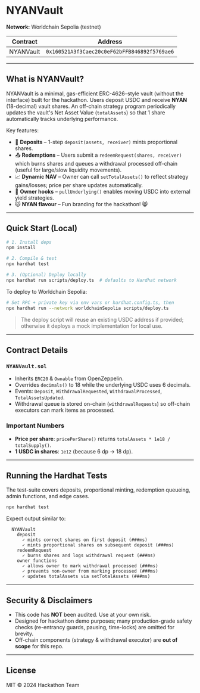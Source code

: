 # NYANVault

**Network:** Worldchain Sepolia (testnet)

| Contract            | Address                                         |
|---------------------|-------------------------------------------------|
| NYANVault           | `0x160521A3f3Caec20c0eF62bFFB846892f5769ae6`    |

---

## What is NYANVault?
NYANVault is a minimal, gas-efficient ERC-4626–style vault (without the interface) built for the hackathon.  Users deposit USDC and receive **NYAN** (18-decimal) vault shares.  An off-chain strategy program periodically updates the vault's Net Asset Value (`totalAssets`) so that 1 share automatically tracks underlying performance.

Key features:

* 🔄 **Deposits** – 1-step `deposit(assets, receiver)` mints proportional shares.
* 📤 **Redemptions** – Users submit a `redeemRequest(shares, receiver)` which burns shares and queues a withdrawal processed off-chain (useful for large/slow liquidity movements).
* 📈 **Dynamic NAV** – Owner can call `setTotalAssets()` to reflect strategy gains/losses; price per share updates automatically.
* 🔑 **Owner hooks** – `pullUnderlying()` enables moving USDC into external yield strategies.
* 🐱 **NYAN flavour** – Fun branding for the hackathon! 😸

---

## Quick Start (Local)

```bash
# 1. Install deps
npm install

# 2. Compile & test
npx hardhat test

# 3. (Optional) Deploy locally
npx hardhat run scripts/deploy.ts  # defaults to Hardhat network
```

To deploy to Worldchain Sepolia:

```bash
# Set RPC + private key via env vars or hardhat.config.ts, then
npx hardhat run --network worldchainSepolia scripts/deploy.ts
```

> The deploy script will reuse an existing USDC address if provided; otherwise it deploys a mock implementation for local use.

---

## Contract Details

### `NYANVault.sol`
* Inherits `ERC20` & `Ownable` from OpenZeppelin.
* Overrides `decimals()` to 18 while the underlying USDC uses 6 decimals.
* Events: `Deposit`, `WithdrawalRequested`, `WithdrawalProcessed`, `TotalAssetsUpdated`.
* Withdrawal queue is stored on-chain (`withdrawalRequests`) so off-chain executors can mark items as processed.

### Important Numbers
* **Price per share**: `pricePerShare()` returns `totalAssets * 1e18 / totalSupply()`.
* **1 USDC in shares**: `1e12` (because 6 dp -> 18 dp).

---

## Running the Hardhat Tests
The test-suite covers deposits, proportional minting, redemption queueing, admin functions, and edge cases.

```bash
npx hardhat test
```

Expect output similar to:
```
  NYANVault
    deposit
      ✓ mints correct shares on first deposit (###ms)
      ✓ mints proportional shares on subsequent deposit (###ms)
    redeemRequest
      ✓ burns shares and logs withdrawal request (###ms)
    owner functions
      ✓ allows owner to mark withdrawal processed (###ms)
      ✓ prevents non-owner from marking processed (###ms)
      ✓ updates totalAssets via setTotalAssets (###ms)
```

---

## Security & Disclaimers
* This code has **NOT** been audited. Use at your own risk.
* Designed for hackathon demo purposes; many production-grade safety checks (re-entrancy guards, pausing, time-locks) are omitted for brevity.
* Off-chain components (strategy & withdrawal executor) are **out of scope** for this repo.

---

## License
MIT © 2024 Hackathon Team 